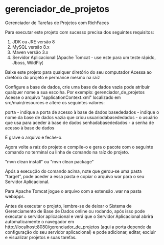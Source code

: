 # gerenciador_de_projetos

Gerenciador de Tarefas de Projetos com RichFaces

Para executar este projeto com sucesso precisa dos seguintes requisitos:

1. JDK ou JRE versão 8
2. MySQL versão 8.x
3. Maven versão 3.x
4. Servidor Aplicacional (Apache Tomcat - use este para um teste rápido, Jboss, WildFly)

Baixe este projeto para qualquer diretório do seu computador
Acessa ao diretório do projeto e permance mesmo na raíz

Configure a base de dados, crie uma base de dados vazia pode atribuir qualquer nome a sua escolha.
Por exemplo: gerenciador_de_projetos
Acesse o arquivo "applicationContext.xml" localizado em src/main/resources e altere os seguintes valores:

<property name="jdbcUrl" value="jdbc:mysql://localhost:porta/basededados"/>
<property name="username" value="usuariodabasededados"/>
<property name="password" value="senhadabasededados"/>

porta - indique a porta de acesso à base de dados
basededados - indique o nome da base de dados vazia que criou
usuariodabasededados - o usuário que usa para aceder à base de dados
senhadabasededados - a senha de acesso à base de dados

E grave o arquivo e feche-o.

Agora volte a raíz do projeto e compile-o e gera o pacote com o seguinte comando no terminal ou linha de comando na raíz do projeto.

"mvn clean install" ou "mvn clean package"

Após a execução do comando acima, note que gerou-se uma pasta "target", pode aceder a essa pasta e copiar o arquivo war para o seu Servidor Aplicacional.

Para Apache Tomcat jogue o arquivo com a extensão .war na pasta webapps.

Antes de executar o projeto, lembre-se de deixar o Sistema de Gerenciamento de Base de Dados online ou rodando, após isso pode executar o servidor aplicacional e verá que o
Servidor Aplicacional abrirá automaticamente o navegador em http://localhost:8080/gerenciador_de_projetos (aqui a porta depende da configuração do seu servidor aplicacional)
e pode adicionar, editar, excluir e visualizar projetos e suas tarefas.
